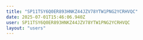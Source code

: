 ```yaml
---
title: "SP11TSY6Q0ER893HNKZ44JZV78YTW1PNG2YCRHVQC"
date: 2025-07-01T15:46:06.940Z
user: SP11TSY6Q0ER893HNKZ44JZV78YTW1PNG2YCRHVQC
layout: "users"
---
```

    